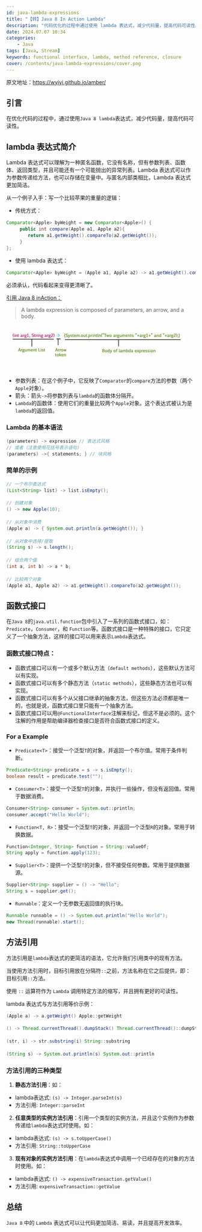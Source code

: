 ```yaml
---
id: java-lambda-expressions
title: "【转】Java 8 In Action Lambda"
description: "代码优化的过程中通过使用 lambda 表达式，减少代码量，提高代码可读性。"
date: 2024.07.07 10:34
categories:
    - Java
tags: [Java, Stream]
keywords: functional interface, lambda, method reference, closure
cover: /contents/java-lambda-expressions/cover.png
---
```


原文地址：https://wyiyi.github.io/amber/

## 引言

在优化代码的过程中，通过使用`Java 8 lambda`表达式，减少代码量，提高代码可读性。

## lambda 表达式简介

Lambda 表达式可以理解为一种匿名函数，它没有名称，但有参数列表、函数体、返回类型，并且可能还有一个可能抛出的异常列表。Lambda 表达式可以作为参数传递给方法，也可以存储在变量中。与匿名内部类相比，Lambda 表达式更加简洁。

从一个例子入手：写一个比较苹果的重量的逻辑：

- 传统方式：

```java
Comparator<Apple> byWeight = new Comparator<Apple>() {
     public int compare(Apple a1, Apple a2){
        return a1.getWeight().compareTo(a2.getWeight());
     }
};
```

- 使用 lambda 表达式：

```java
Comparator<Apple> byWeight = (Apple a1, Apple a2) -> a1.getWeight().compareTo(a2.getWeight());
```

必须承认，代码看起来变得更清晰了。

[引用 Java 8 inAction：](https://book.douban.com/subject/25912747/)

> A lambda expression is composed of parameters, an arrow, and a body.

![labmda](/contents/java-lambda-expressions/lambda.jpeg)

* 参数列表：在这个例子中，它反映了`Comparator`的`compare`方法的参数（两个`Apple`对象）。
* 箭头：箭头`->`将参数列表与`lambda`的函数体分隔开。
* `Lambda`的函数体：使用它们的重量比较两个`Apple`对象。这个表达式被认为是`lambda`的返回值。


### Lambda 的基本语法

```java
(parameters) -> expression // 表达式风格
// 或者（注意使用花括号表示语句）
(parameters) ->{ statements; } // 块风格
```

### 简单的示例

```java
// 一个布尔表达式
(List<String> list) -> list.isEmpty();

// 创建对象
() -> new Apple(10); 

// 从对象中消费
(Apple a) -> { System.out.println(a.getWeight()); }

// 从对象中选择/提取 
(String s) -> s.length();

// 组合两个值 
(int a, int b) -> a * b; 

// 比较两个对象 
(Apple a1, Apple a2) -> a1.getWeight().compareTo(a2.getWeight());
```

## 函数式接口

在`Java 8`的`java.util.function`包中引入了一系列的函数式接口，如：`Predicate`，`Consumer`，和 `Function`等。函数式接口是一种特殊的接口，它只定义了一个抽象方法，这样的接口可以用来表示`Lambda`表达式。

### 函数式接口特点：

* 函数式接口可以有一个或多个默认方法（`default methods`），这些默认方法可以有实现。
* 函数式接口可以有多个静态方法（`static methods`），这些静态方法也可以有实现。
* 函数式接口可以有多个从父接口继承的抽象方法，但这些方法必须都是唯一的，也就是说，函数式接口里只能有一个抽象方法。
* 函数式接口可以用`@FunctionalInterface`注解来标记，但这不是必须的。这个注解的作用是帮助编译器检查接口是否符合函数式接口的定义。

### For a Example

- `Predicate<T>`：接受一个泛型`T`的对象，并返回一个布尔值。常用于条件判断。

```java
Predicate<String> predicate = s -> s.isEmpty();
boolean result = predicate.test("");
```

- `Consumer<T>`：接受一个泛型`T`的对象，并执行一些操作，但没有返回值。常用于数据消费。

```java
Consumer<String> consumer = System.out::println;
consumer.accept("Hello World");
```

- `Function<T, R>`：接受一个泛型`T`的对象，并返回一个泛型`R`的对象。常用于转换数据。

```java
Function<Integer, String> function = String::valueOf;
String apply = function.apply(123);
```

- `Supplier<T>`：提供一个泛型`T`的对象，但不接受任何参数。常用于提供数据源。

```java
Supplier<String> supplier = () -> "Hello";
String s = supplier.get();
```

- `Runnable`：定义一个无参数无返回值的执行块。

```java
Runnable runnable = () -> System.out.println("Hello World");
new Thread(runnable).start();
```

## 方法引用

方法引用是`lambda`表达式的更简洁的语法，它允许我们引用类中的现有方法。

当使用方法引用时，目标引用放在分隔符`::`之前，方法名称在它之后提供，即：目标引用`::`方法。

使用 `::` 运算符作为 `Lambda` 调用特定方法的缩写，并且拥有更好的可读性。

lambda 表达式与方法引用等价示例：

```java
(Apple a) -> a.getWeight() Apple::getWeight
        
() -> Thread.currentThread().dumpStack() Thread.currentThread()::dumpStack
        
(str, i) -> str.substring(i) String::substring
        
(String s) -> System.out.println(s) System.out::println
```

### 方法引用的三种类型

1. **静态方法引用**：如：

* lambda表达式: `(s) -> Integer.parseInt(s)`
* 方法引用: `Integer::parseInt`

2. **任意类型的实例方法引用**：引用一个类型的实例方法，并且这个实例作为参数传递给`lambda`表达式时使用。如：

* lambda表达式: `(s) -> s.toUpperCase()`
* 方法引用: `String::toUpperCase`

3. **现有对象的实例方法引用**：在`lambda`表达式中调用一个已经存在的对象的方法时使用。如：

* lambda表达式: `() -> expensiveTransaction.getValue()`
* 方法引用: `expensiveTransaction::getValue`

## 总结

`Java 8` 中的 `Lambda` 表达式可以让代码更加简洁、易读，并且提高开发效率。